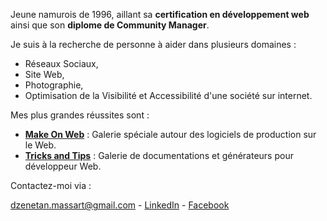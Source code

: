 Jeune namurois de 1996, aillant sa **certification en développement web** ainsi que son **diplome de Community Manager**.

Je suis à la recherche de personne à aider dans plusieurs domaines :
- Réseaux Sociaux,
- Site Web,
- Photographie,
- Optimisation de la Visibilité et Accessibilité d'une société sur internet.

Mes plus grandes réussites sont :

* **[Make On Web](https://dzenetanmassart.github.io/MakeOnWeb/)** : Galerie spéciale autour des logiciels de production sur le Web.
* **[Tricks and Tips](https://dzenetanmassart.github.io/Tricks-and-Tips/)** : Galerie de documentations et générateurs pour développeur Web.

Contactez-moi via :

dzenetan.massart@gmail.com - [LinkedIn](https://www.linkedin.com/in/dzenetan-massart/) - [Facebook](https://www.facebook.com/profile.php?id=100070458677065)
